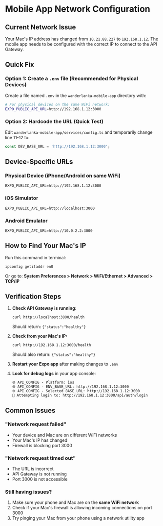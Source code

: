 # Mobile App Network Configuration

## Current Network Issue
Your Mac's IP address has changed from `10.21.88.227` to `192.168.1.12`. The mobile app needs to be configured with the correct IP to connect to the API Gateway.

## Quick Fix

### Option 1: Create a `.env` file (Recommended for Physical Devices)

Create a file named `.env` in the `wanderlanka-mobile-app` directory with:

```bash
# For physical devices on the same WiFi network:
EXPO_PUBLIC_API_URL=http://192.168.1.12:3000
```

### Option 2: Hardcode the URL (Quick Test)

Edit `wanderlanka-mobile-app/services/config.ts` and temporarily change line 11-12 to:

```typescript
const DEV_BASE_URL = 'http://192.168.1.12:3000';
```

## Device-Specific URLs

### Physical Device (iPhone/Android on same WiFi)
```
EXPO_PUBLIC_API_URL=http://192.168.1.12:3000
```

### iOS Simulator
```
EXPO_PUBLIC_API_URL=http://localhost:3000
```

### Android Emulator
```
EXPO_PUBLIC_API_URL=http://10.0.2.2:3000
```

## How to Find Your Mac's IP

Run this command in terminal:
```bash
ipconfig getifaddr en0
```

Or go to: **System Preferences > Network > WiFi/Ethernet > Advanced > TCP/IP**

## Verification Steps

1. **Check API Gateway is running:**
   ```bash
   curl http://localhost:3000/health
   ```
   Should return: `{"status":"healthy"}`

2. **Check from your Mac's IP:**
   ```bash
   curl http://192.168.1.12:3000/health
   ```
   Should also return: `{"status":"healthy"}`

3. **Restart your Expo app** after making changes to `.env`

4. **Look for debug logs** in your app console:
   ```
   🌐 API_CONFIG - Platform: ios
   🌐 API_CONFIG - ENV_BASE_URL: http://192.168.1.12:3000
   🌐 API_CONFIG - Selected BASE_URL: http://192.168.1.12:3000
   🔐 Attempting login to: http://192.168.1.12:3000/api/auth/login
   ```

## Common Issues

### "Network request failed"
- Your device and Mac are on different WiFi networks
- Your Mac's IP has changed
- Firewall is blocking port 3000

### "Network request timed out"
- The URL is incorrect
- API Gateway is not running
- Port 3000 is not accessible

### Still having issues?
1. Make sure your phone and Mac are on the **same WiFi network**
2. Check if your Mac's firewall is allowing incoming connections on port 3000
3. Try pinging your Mac from your phone using a network utility app

